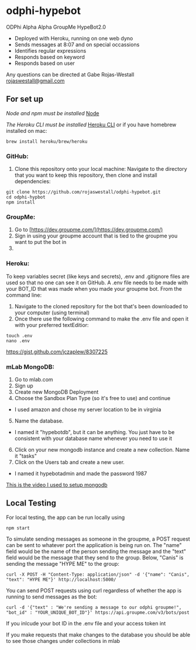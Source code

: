 # odphi-hypebot
ODPhi Alpha Alpha GroupMe HypeBot2.0

- Deployed with Heroku, running on one web dyno
- Sends messages at 8:07 and on special occassions
- Identifies regular expressions
- Responds based on keyword
- Responds based on user

Any questions can be directed at Gabe Rojas-Westall <rojaswestall@gmail.com>


## For set up

*Node and npm must be installed*
[Node](https://nodejs.org/en/download/)

*The Heroku CLI must be installed*
[Heroku CLI](https://devcenter.heroku.com/articles/heroku-cli) or if you have homebrew installed on mac:
```
brew install heroku/brew/heroku
```

### GitHub:
1) Clone this repository onto your local machine:
Navigate to the directory that you want to keep this repository, then clone and install dependencies:
```
git clone https://github.com/rojaswestall/odphi-hypebot.git
cd odphi-hypbot
npm install
```


### GroupMe:
1) Go to [https://dev.groupme.com/](https://dev.groupme.com/)
2) Sign in using your groupme account that is tied to the groupme you want to put the bot in
3)


### Heroku:

To keep variables secret (like keys and secrets), .env and .gitignore files are used so that no one can see it on GitHub. A .env file needs to be made with your BOT_ID that was made when you made your groupme bot. From the command line:
1) Navigate to the cloned repository for the bot that's been downloaded to your computer (using terminal)
2) Once there use the following command to make the .env file and open it with your preferred textEditior:

```
touch .env
nano .env
```

https://gist.github.com/jczaplew/8307225






### mLab MongoDB:

1) Go to mlab.com
2) Sign up
3) Create new MongoDB Deployment
4) Choose the Sandbox Plan Type (so it's free to use) and continue
- I used amazon and chose my server location to be in virginia
5) Name the database.
- I named it "hypebotdb", but it can be anything. You just have to be consistent with your database name whenever you need to use it
6) Click on your new mongodb instance and create a new collection. Name it "tasks"
7) Click on the Users tab and create a new user.
- I named it hypebotadmin and made the password 1987

[This is the video I used to setup mongodb](https://youtu.be/GDqtv1eGGpA)


## Local Testing

For local testing, the app can be run locally using
```
npm start
```
To simulate sending messages as someone in the groupme, a POST request can be sent to whatever port the application is being run on. The "name" field would be the name of the person sending the message and the "text" field would be the message that they send to the group. Below, "Canis" is sending the message "HYPE ME" to the group:
```
curl -X POST -H "Content-Type: application/json" -d '{"name": "Canis", "text": "HYPE ME"}' http://localhost:5000/
```

You can send POST requests using curl regardless of whether the app is running to send messages as the bot:

```
curl -d '{"text" : "We're sending a message to our odphi groupme!", "bot_id" : "YOUR_UNIQUE_BOT_ID"}' https://api.groupme.com/v3/bots/post
```


If you inlcude your bot ID in the .env file and your access token int

If you make requests that make changes to the database you should be able to see those changes under collections in mlab

